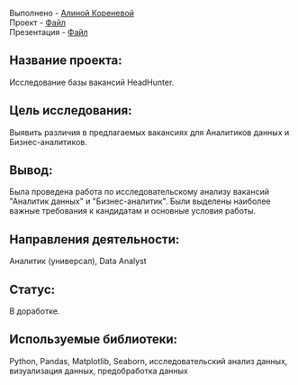 Выполнено - [Алиной Кореневой](https://github.com/AlinaKoreneva)\
Проект - [Файл](https://github.com/AlinaKoreneva/project_HH/blob/cbabc4547f68b8d3afe98373cd1b2f74b22241df/HH_jobs_DA_and_BA-2.ipynb)\
Презентация - [Файл](https://github.com/AlinaKoreneva/project_HH/blob/cbabc4547f68b8d3afe98373cd1b2f74b22241df/HH_jobs_DA_and_BA_project.pdf)

## Название проекта:
Исследование базы вакансий HeadHunter.

## Цель исследования:
Выявить различия в предлагаемых вакансиях для Аналитиков данных и Бизнес-аналитиков.

## Вывод:
Была проведена работа по исследовательскому анализу вакансий "Аналитик данных" и "Бизнес-аналитик". Были выделены наиболее важные требования к кандидатам и основные условия работы.

## Направления деятельности:
Аналитик (универсал), Data Analyst

## Статус:
В доработке.

## Используемые библиотеки:
Python, Pandas, Matplotlib, Seaborn, исследовательский анализ данных, визуализация данных, предобработка данных
